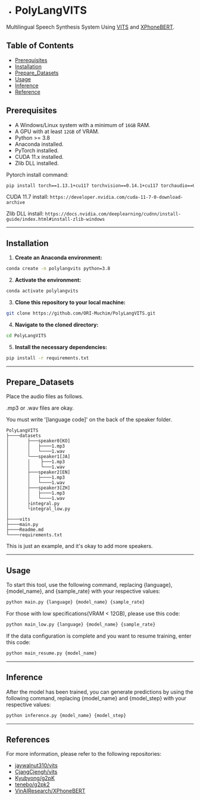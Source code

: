 - # PolyLangVITS

Multilingual Speech Synthesis System Using [VITS](https://github.com/jaywalnut310/vits) and [XPhoneBERT](https://github.com/VinAIResearch/XPhoneBERT).


## Table of Contents 
- [Prerequisites](#prerequisites)
- [Installation](#installation)
- [Prepare_Datasets](#Prepare_Datasets)
- [Usage](#usage)
- [Inference](#inference)
- [Reference](#Reference)

## Prerequisites
- A Windows/Linux system with a minimum of `16GB` RAM.
- A GPU with at least `12GB` of VRAM.
- Python >= 3.8
- Anaconda installed.
- PyTorch installed.
- CUDA 11.x installed.
- Zlib DLL installed.

Pytorch install command:
```sh
pip install torch==1.13.1+cu117 torchvision==0.14.1+cu117 torchaudio==0.13.1 --extra-index-url https://download.pytorch.org/whl/cu117
```

CUDA 11.7 install:
`https://developer.nvidia.com/cuda-11-7-0-download-archive`

Zlib DLL install:
`https://docs.nvidia.com/deeplearning/cudnn/install-guide/index.html#install-zlib-windows`

---

## Installation 
1. **Create an Anaconda environment:**

```sh
conda create -n polylangvits python=3.8
```

2. **Activate the environment:**

```sh
conda activate polylangvits
```

3. **Clone this repository to your local machine:**

```sh
git clone https://github.com/ORI-Muchim/PolyLangVITS.git
```

4. **Navigate to the cloned directory:**

```sh
cd PolyLangVITS
```

5. **Install the necessary dependencies:**

```sh
pip install -r requirements.txt
```

---

## Prepare_Datasets

Place the audio files as follows. 

.mp3 or .wav files are okay. 

You must write '[language code]' on the back of the speaker folder.

```
PolyLangVITS
├────datasets
│       ├───speaker0[KO]
│       │   ├────1.mp3
│       │   └────1.wav
│       └───speaker1[JA]
│       │    ├───1.mp3
│       │    └───1.wav
│       ├───speaker2[EN]
│       │   ├────1.mp3
│       │   └────1.wav
│       ├───speaker3[ZH]
│       │   ├────1.mp3
│       │   └────1.wav
│       ├integral.py
│       └integral_low.py
│
├────vits
├────main.py
├────Readme.md
└────requirements.txt
```

This is just an example, and it's okay to add more speakers.

---

## Usage

To start this tool, use the following command, replacing {language}, {model_name}, and {sample_rate} with your respective values:

```sh
python main.py {language} {model_name} {sample_rate}
```

For those with low specifications(VRAM < 12GB), please use this code:

```sh
python main_low.py {language} {model_name} {sample_rate}
```

If the data configuration is complete and you want to resume training, enter this code:

```sh
python main_resume.py {model_name}
```

---
## Inference

After the model has been trained, you can generate predictions by using the following command, replacing {model_name} and {model_step} with your respective values:

```sh
python inference.py {model_name} {model_step}
```

---
## References

For more information, please refer to the following repositories: 
- [jaywalnut310/vits](https://github.com/jaywalnut310/vits.git) 
- [CjangCjengh/vits](https://github.com/CjangCjengh/vits.git)
- [Kyubyong/g2pK](https://github.com/Kyubyong/g2pK)
- [tenebo/g2pk2](https://github.com/tenebo/g2pk2)
- [VinAIResearch/XPhoneBERT](https://github.com/VinAIResearch/XPhoneBERT)